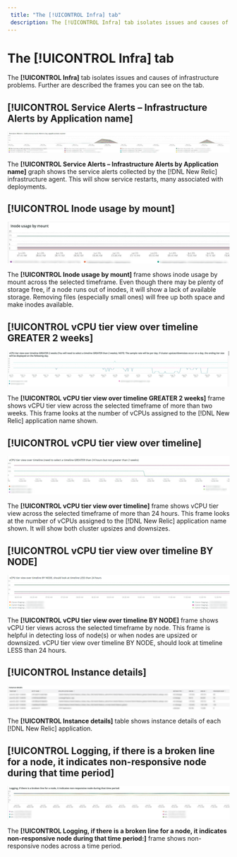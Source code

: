 ```yaml
---
 title: "The [!UICONTROL Infra] tab"
 description: The [!UICONTROL Infra] tab isolates issues and causes of infrastructure problems.
---
```


# The [!UICONTROL Infra] tab

The **[!UICONTROL Infra]** tab isolates issues and causes of infrastructure problems. Further are described the frames you can see on the tab.

## [!UICONTROL Service Alerts – Infrastructure Alerts by Application name]

![Service alerts](../../assets/tools/observation-for-adobe-commerce/service-alerts.jpg)

The **[!UICONTROL Service Alerts – Infrastructure Alerts by Application name]** graph shows the service alerts collected by the [!DNL New Relic] infrastructure agent. This will show service restarts, many associated with deployments.

## [!UICONTROL Inode usage by mount]

![Inode usage by mount](../../assets/tools/observation-for-adobe-commerce/inode-usage-mount.jpg)

The **[!UICONTROL Inode usage by mount]** frame shows inode usage by mount across the selected timeframe. Even though there may be plenty of storage free, if a node runs out of inodes, it will show a lack of available storage. Removing files (especially small ones) will free up both space and make inodes available.

## [!UICONTROL vCPU tier view over timeline GREATER 2 weeks]

![vCPU tier view over timeline GREATER 2 weeks](../../assets/tools/observation-for-adobe-commerce/vCPU-tier.jpg)

The **[!UICONTROL vCPU tier view over timeline GREATER 2 weeks]** frame shows vCPU tier view across the selected timeframe of more than two weeks. This frame looks at the number of vCPUs assigned to the [!DNL New Relic] application name shown.

## [!UICONTROL vCPU tier view over timeline]

![vCPU tier view over timeline](../../assets/tools/observation-for-adobe-commerce/vcpu-tier-24.jpg)

The **[!UICONTROL vCPU tier view over timeline]** frame shows vCPU tier view across the selected timeframe of more than 24 hours. This frame looks at the number of vCPUs assigned to the [!DNL New Relic] application name shown. It will show both cluster upsizes and downsizes.

## [!UICONTROL vCPU tier view over timeline BY NODE]

![vCPU tier view over timeline by NODE](../../assets/tools/observation-for-adobe-commerce/infra_by_node.png)

The **[!UICONTROL vCPU tier view over timeline BY NODE]** frame shows vCPU tier views across the selected timeframe by node. This frame is helpful in detecting loss of node(s) or when nodes are upsized or downsized. vCPU tier view over timeline BY NODE, should look at timeline LESS than 24 hours.

## [!UICONTROL Instance details]

![Instance details](../../assets/tools/observation-for-adobe-commerce/instance-details.jpg)

The **[!UICONTROL Instance details]** table shows instance details of each [!DNL New Relic] application.

## [!UICONTROL Logging, if there is a broken line for a node, it indicates non-responsive node during that time period]

![non-responsive-node](../../assets/tools/observation-for-adobe-commerce/non-responsive-node.jpg)

The **[!UICONTROL Logging, if there is a broken line for a node, it indicates non-responsive node during that time period:]** frame shows non-responsive nodes across a time period.
